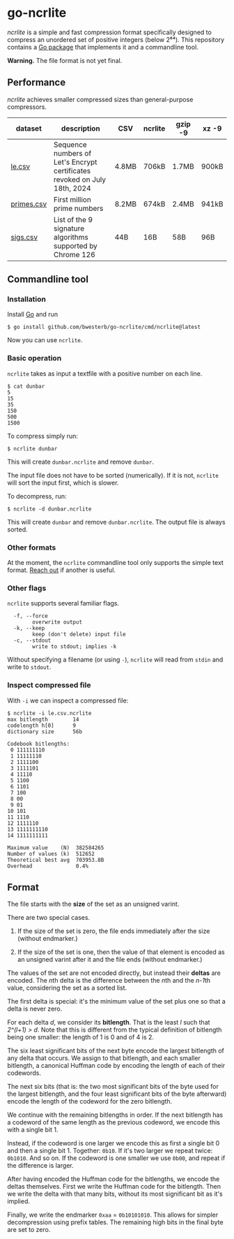 go-ncrlite
==========

*ncrlite* is a simple and fast compression format specifically designed to compress an unordered
set of positive integers (below 2⁶⁴).
This repository contains a [Go package](https://pkg.go.dev/github.com/bwesterb/go-ncrlite#Compress)
that implements it and a commandline tool.

**Warning.** The file format is not yet final.

Performance
-----------

*ncrlite* achieves smaller compressed sizes than general-purpose compressors.

| dataset | description | CSV | ncrlite | gzip -9 | xz -9 |
| --- | --- | --- | --- | --- | --- |
| [le.csv](https://westerbaan.name/~bas/ncrlite/le.csv.ncrlite) | Sequence numbers of Let's Encrypt certificates revoked on July 18th, 2024 | 4.8MB | 706kB | 1.7MB | 900kB |
| [primes.csv](https://westerbaan.name/~bas/ncrlite/primes.csv.ncrlite) | First million prime numbers | 8.2MB | 674kB | 2.4MB | 941kB |
| [sigs.csv](https://westerbaan.name/~bas/ncrlite/sigs.csv.ncrlite) | List of the 9 signature algorithms supported by Chrome 126 | 44B | 16B | 58B | 96B |

Commandline tool
----------------

### Installation

Install [Go](https://go.dev/doc/install) and run

```
$ go install github.com/bwesterb/go-ncrlite/cmd/ncrlite@latest
```

Now you can use `ncrlite`.

### Basic operation

`ncrlite` takes as input a textfile with a positive number on each line.

```
$ cat dunbar
5
15
35
150
500
1500
```

To compress simply run:

```
$ ncrlite dunbar
```

This will create `dunbar.ncrlite` and remove `dunbar`.

The input file does not have to be sorted (numerically). If it is not, `ncrlite` will sort the input first, which is slower.

To decompress, run:

```
$ ncrlite -d dunbar.ncrlite
```

This will create `dunbar` and remove `dunbar.ncrlite`. The output file is always sorted.

### Other formats

At the moment, the `ncrlite` commandline tool only supports the simple text format.
[Reach out](https://github.com/bwesterb/go-ncrlite/issues/1) if another is useful.

### Other flags

`ncrlite` supports several familiar flags.

```
  -f, --force
    	overwrite output
  -k, --keep
    	keep (don't delete) input file
  -c, --stdout
    	write to stdout; implies -k
```

Without specifying a filename (or using `-`),
`ncrlite` will read from `stdin` and write to `stdout`.

### Inspect compressed file

With `-i` we can inspect a compressed file:

```
$ ncrlite -i le.csv.ncrlite 
max bitlength        14
codelength h[0]      9
dictionary size      56b

Codebook bitlengths:
 0 111111110
 1 11111110
 2 1111100
 3 1111101
 4 11110
 5 1100
 6 1101
 7 100
 8 00
 9 01
10 101
11 1110
12 1111110
13 1111111110
14 1111111111

Maximum value    (N)  382584265
Number of values (k)  512652
Theoretical best avg  703953.8B
Overhead              0.4%
```

Format
------

The file starts with the **size** of the set as an unsigned varint.

There are two special cases.

1. If the size of the set is zero, the file ends immediately after the size
   (without endmarker.)

2. If the size of the set is one, then the value of that element is encoded
   as an unsigned varint after it and the file ends (without endmarker.)

The values of the set are not encoded directly, but instead their **deltas**
are encoded. The *n*th delta is the difference between the *n*th
and the *n-1*th value, considering the set as a sorted list.

The first delta is special: it's the minimum value of the set plus one
so that a delta is never zero.

For each delta *d*, we consider its **bitlength**. That is the least *l*
such that *2^(l+1) > d*. Note that this is different from the typical
definition of bitlength being one smaller: the length of 1 is 0 and of 4 is 2.

The six least significant bits of the next byte encode the largest bitlength
of any delta that occurs. We assign to that bitlength, and each smaller
bitlength, a canonical Huffman code by encoding the length of each of their
codewords.

The next six bits (that is: the two most significant
bits of the byte used for the largest bitlength, and the four least significant
bits of the byte afterward) encode the length of the codeword for the
zero bitlength.

We continue with the remaining bitlengths in order. If the next bitlength
has a codeword of the same length as the previous codeword, we encode this
with a single bit 1.

Instead, if the codeword is one larger we encode this as first a single bit 0
and then a single bit 1. Together: `0b10`. If it's two larger we repeat
twice: `0b1010`. And so on. If the codeword is one smaller we use `0b00`, and
repeat if the difference is larger.

After having encoded the Huffman code for the bitlengths, we encode
the deltas themselves. First we write the Huffman code for the bitlength.
Then we write the delta with that many bits, without its most significant bit
as it's implied.

Finally, we write the endmarker `0xaa` = `0b10101010`. This allows for simpler
decompression using prefix tables. The remaining high bits in the final byte
are set to zero.
